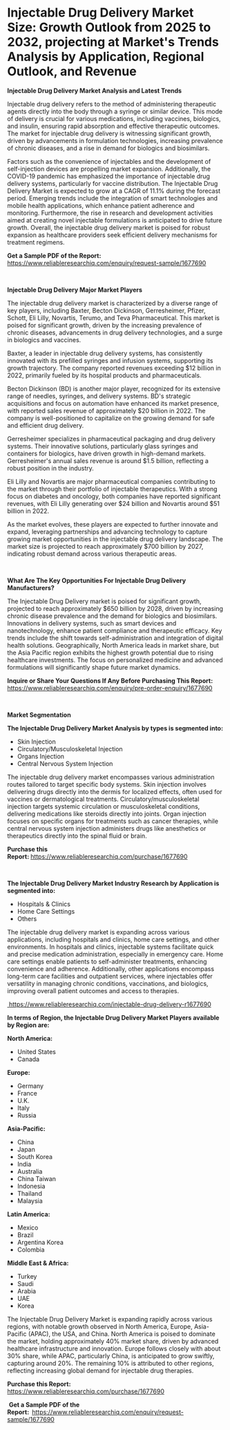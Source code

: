 <p><h1>Injectable Drug Delivery Market Size: Growth Outlook from 2025 to 2032, projecting at Market's Trends Analysis by Application, Regional Outlook, and Revenue</h1></p><p><strong>Injectable Drug Delivery Market Analysis and Latest Trends</strong></p>
<p><p>Injectable drug delivery refers to the method of administering therapeutic agents directly into the body through a syringe or similar device. This mode of delivery is crucial for various medications, including vaccines, biologics, and insulin, ensuring rapid absorption and effective therapeutic outcomes. The market for injectable drug delivery is witnessing significant growth, driven by advancements in formulation technologies, increasing prevalence of chronic diseases, and a rise in demand for biologics and biosimilars.</p><p>Factors such as the convenience of injectables and the development of self-injection devices are propelling market expansion. Additionally, the COVID-19 pandemic has emphasized the importance of injectable drug delivery systems, particularly for vaccine distribution. The Injectable Drug Delivery Market is expected to grow at a CAGR of 11.1% during the forecast period. Emerging trends include the integration of smart technologies and mobile health applications, which enhance patient adherence and monitoring. Furthermore, the rise in research and development activities aimed at creating novel injectable formulations is anticipated to drive future growth. Overall, the injectable drug delivery market is poised for robust expansion as healthcare providers seek efficient delivery mechanisms for treatment regimens.</p></p>
<p><strong>Get a Sample PDF of the Report:&nbsp;</strong> <a href="https://www.reliableresearchiq.com/enquiry/request-sample/1677690?utm_campaign=3106&utm_medium=2&utm_source=Github&utm_content=ia&utm_term=13042025&utm_id=injectable-drug-delivery">https://www.reliableresearchiq.com/enquiry/request-sample/1677690</a></p>
<p>&nbsp;</p>
<p><strong>Injectable Drug Delivery Major Market Players</strong></p>
<p><p>The injectable drug delivery market is characterized by a diverse range of key players, including Baxter, Becton Dickinson, Gerresheimer, Pfizer, Schott, Eli Lilly, Novartis, Terumo, and Teva Pharmaceutical. This market is poised for significant growth, driven by the increasing prevalence of chronic diseases, advancements in drug delivery technologies, and a surge in biologics and vaccines.</p><p>Baxter, a leader in injectable drug delivery systems, has consistently innovated with its prefilled syringes and infusion systems, supporting its growth trajectory. The company reported revenues exceeding $12 billion in 2022, primarily fueled by its hospital products and pharmaceuticals.</p><p>Becton Dickinson (BD) is another major player, recognized for its extensive range of needles, syringes, and delivery systems. BD's strategic acquisitions and focus on automation have enhanced its market presence, with reported sales revenue of approximately $20 billion in 2022. The company is well-positioned to capitalize on the growing demand for safe and efficient drug delivery.</p><p>Gerresheimer specializes in pharmaceutical packaging and drug delivery systems. Their innovative solutions, particularly glass syringes and containers for biologics, have driven growth in high-demand markets. Gerresheimer's annual sales revenue is around $1.5 billion, reflecting a robust position in the industry.</p><p>Eli Lilly and Novartis are major pharmaceutical companies contributing to the market through their portfolio of injectable therapeutics. With a strong focus on diabetes and oncology, both companies have reported significant revenues, with Eli Lilly generating over $24 billion and Novartis around $51 billion in 2022. </p><p>As the market evolves, these players are expected to further innovate and expand, leveraging partnerships and advancing technology to capture growing market opportunities in the injectable drug delivery landscape. The market size is projected to reach approximately $700 billion by 2027, indicating robust demand across various therapeutic areas.</p></p>
<p>&nbsp;</p>
<p><strong>What Are The Key Opportunities For Injectable Drug Delivery Manufacturers?</strong></p>
<p><p>The Injectable Drug Delivery market is poised for significant growth, projected to reach approximately $650 billion by 2028, driven by increasing chronic disease prevalence and the demand for biologics and biosimilars. Innovations in delivery systems, such as smart devices and nanotechnology, enhance patient compliance and therapeutic efficacy. Key trends include the shift towards self-administration and integration of digital health solutions. Geographically, North America leads in market share, but the Asia Pacific region exhibits the highest growth potential due to rising healthcare investments. The focus on personalized medicine and advanced formulations will significantly shape future market dynamics.</p></p>
<p><strong>Inquire or Share Your Questions If Any Before Purchasing This Report:</strong> <a href="https://www.reliableresearchiq.com/enquiry/pre-order-enquiry/1677690?utm_campaign=3106&utm_medium=2&utm_source=Github&utm_content=ia&utm_term=13042025&utm_id=injectable-drug-delivery">https://www.reliableresearchiq.com/enquiry/pre-order-enquiry/1677690</a></p>
<p>&nbsp;</p>
<p><strong>Market Segmentation</strong></p>
<p><strong>The Injectable Drug Delivery Market Analysis by types is segmented into:</strong></p>
<p><ul><li>Skin Injection</li><li>Circulatory/Musculoskeletal Injection</li><li>Organs Injection</li><li>Central Nervous System Injection</li></ul></p>
<p><p>The injectable drug delivery market encompasses various administration routes tailored to target specific body systems. Skin injection involves delivering drugs directly into the dermis for localized effects, often used for vaccines or dermatological treatments. Circulatory/musculoskeletal injection targets systemic circulation or musculoskeletal conditions, delivering medications like steroids directly into joints. Organ injection focuses on specific organs for treatments such as cancer therapies, while central nervous system injection administers drugs like anesthetics or therapeutics directly into the spinal fluid or brain.</p></p>
<p><strong>Purchase this Report:&nbsp;</strong><a href="https://www.reliableresearchiq.com/purchase/1677690?utm_campaign=3106&utm_medium=2&utm_source=Github&utm_content=ia&utm_term=13042025&utm_id=injectable-drug-delivery">https://www.reliableresearchiq.com/purchase/1677690</a></p>
<p>&nbsp;</p>
<p><strong>The Injectable Drug Delivery Market Industry Research by Application is segmented into:</strong></p>
<p><ul><li>Hospitals & Clinics</li><li>Home Care Settings</li><li>Others</li></ul></p>
<p><p>The injectable drug delivery market is expanding across various applications, including hospitals and clinics, home care settings, and other environments. In hospitals and clinics, injectable systems facilitate quick and precise medication administration, especially in emergency care. Home care settings enable patients to self-administer treatments, enhancing convenience and adherence. Additionally, other applications encompass long-term care facilities and outpatient services, where injectables offer versatility in managing chronic conditions, vaccinations, and biologics, improving overall patient outcomes and access to therapies.</p></p>
<p><a href="https://www.reliableresearchiq.com/injectable-drug-delivery-r1677690?utm_campaign=3106&utm_medium=2&utm_source=Github&utm_content=ia&utm_term=13042025&utm_id=injectable-drug-delivery">&nbsp;https://www.reliableresearchiq.com/injectable-drug-delivery-r1677690</a></p>
<p><strong>In terms of Region, the Injectable Drug Delivery Market Players available by Region are:</strong></p>
<p>
    <p> <strong> North America: </strong>
        <ul>
            <li>United States</li>
            <li>Canada</li>
        </ul>
        </p> 
    <p> <strong> Europe: </strong>
        <ul>
            <li>Germany</li>
            <li>France</li>
            <li>U.K.</li>
            <li>Italy</li>
            <li>Russia</li>
        </ul>
        </p> 
    <p> <strong> Asia-Pacific: </strong>
        <ul>
            <li>China</li>
            <li>Japan</li>
            <li>South Korea</li>
            <li>India</li>
            <li>Australia</li>
            <li>China Taiwan</li>
            <li>Indonesia</li>
            <li>Thailand</li>
            <li>Malaysia</li>
        </ul>
        </p> 
    <p> <strong> Latin America: </strong>
        <ul>
            <li>Mexico</li>
            <li>Brazil</li>
            <li>Argentina Korea</li>
            <li>Colombia</li>
        </ul>
        </p> 
    <p> <strong> Middle East & Africa: </strong>
        <ul>
            <li>Turkey</li>
            <li>Saudi</li>
            <li>Arabia</li>
            <li>UAE</li>
            <li>Korea</li>
        </ul>
    </p>
    </p>
<p><p>The Injectable Drug Delivery Market is expanding rapidly across various regions, with notable growth observed in North America, Europe, Asia-Pacific (APAC), the USA, and China. North America is poised to dominate the market, holding approximately 40% market share, driven by advanced healthcare infrastructure and innovation. Europe follows closely with about 30% share, while APAC, particularly China, is anticipated to grow swiftly, capturing around 20%. The remaining 10% is attributed to other regions, reflecting increasing global demand for injectable drug therapies.</p></p>
<p><strong>Purchase this Report: </strong><a href="https://www.reliableresearchiq.com/purchase/1677690?utm_campaign=3106&utm_medium=2&utm_source=Github&utm_content=ia&utm_term=13042025&utm_id=injectable-drug-delivery">https://www.reliableresearchiq.com/purchase/1677690</a></p>
<p>&nbsp;<strong>Get a Sample PDF of the Report:&nbsp;&nbsp;</strong><a href="https://www.reliableresearchiq.com/enquiry/request-sample/1677690?utm_campaign=3106&utm_medium=2&utm_source=Github&utm_content=ia&utm_term=13042025&utm_id=injectable-drug-delivery">https://www.reliableresearchiq.com/enquiry/request-sample/1677690</a></p>
<p><strong></strong></p>
<p><p></p><p></p><p></p></p>